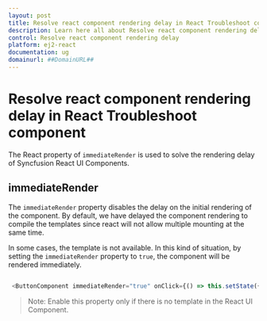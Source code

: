```yaml
---
layout: post
title: Resolve react component rendering delay in React Troubleshoot component | Syncfusion
description: Learn here all about Resolve react component rendering delay in Syncfusion React Troubleshoot component of Syncfusion Essential JS 2 and more.
control: Resolve react component rendering delay 
platform: ej2-react
documentation: ug
domainurl: ##DomainURL##
---
```


# Resolve react component rendering delay in React Troubleshoot component

The React property of `immediateRender` is used to solve the rendering delay of Syncfusion React UI Components.

## immediateRender

The `immediateRender` property disables the delay on the initial rendering of the component. By default, we have delayed the component rendering to compile the templates since react will not allow multiple mounting at the same time.

In some cases, the template is not available. In this kind of situation, by setting the `immediateRender` property to `true`, the component will be rendered immediately.

```ts

 <ButtonComponent immediateRender="true" onClick={() => this.setState({ hideButton: true})}>Click to hide</ButtonComponent>

```

>Note: Enable this property only if there is no template in the React UI Component.